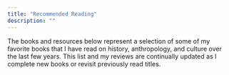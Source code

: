 ```yaml
---
title: "Recommended Reading"
description: ""
---
```

The books and resources below represent a selection of some of my favorite books that I have read on history, anthropology, and culture over the last few years. This list and my reviews are continually updated as I complete new books or revisit previously read titles.
